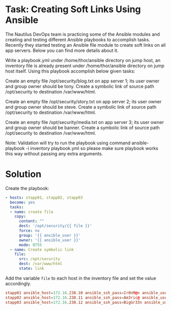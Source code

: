 # Task: Creating Soft Links Using Ansible
The Nautilus DevOps team is practicing some of the Ansible modules and creating and testing different Ansible playbooks to accomplish tasks. Recently they started testing an Ansible file module to create soft links on all app servers. Below you can find more details about it.


Write a playbook.yml under /home/thor/ansible directory on jump host, an inventory file is already present under /home/thor/ansible directory on jump host itself. Using this playbook accomplish below given tasks:

Create an empty file /opt/security/blog.txt on app server 1; its user owner and group owner should be tony. Create a symbolic link of source path /opt/security to destination /var/www/html.

Create an empty file /opt/security/story.txt on app server 2; its user owner and group owner should be steve. Create a symbolic link of source path /opt/security to destination /var/www/html.

Create an empty file /opt/security/media.txt on app server 3; its user owner and group owner should be banner. Create a symbolic link of source path /opt/security to destination /var/www/html.

Note: Validation will try to run the playbook using command ansible-playbook -i inventory playbook.yml so please make sure playbook works this way without passing any extra arguments.

# Solution

Create the playbook:

```yaml
- hosts: stapp01, stapp02, stapp03
  become: yes
  tasks:
  - name: create file
    copy:
      content: ""
      dest: '/opt/security/{{ file }}'
      force: no
      group: '{{ ansible_user }}'
      owner: '{{ ansible_user }}'
      mode: 0755
  - name: Create symbolic link 
    file:
      src: /opt/security
      dest: /var/www/html
      state: link
```

Add the variable `file` to each host in the inventory file and set the value accordingly.

```conf
stapp01 ansible_host=172.16.238.10 ansible_ssh_pass=Ir0nM@n ansible_user=tony file=blog.txt
stapp02 ansible_host=172.16.238.11 ansible_ssh_pass=Am3ric@ ansible_user=steve file=story.txt
stapp03 ansible_host=172.16.238.12 ansible_ssh_pass=BigGr33n ansible_user=banner file=media.txt
```